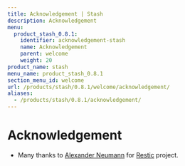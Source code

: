 ```yaml
---
title: Acknowledgement | Stash
description: Acknowledgement
menu:
  product_stash_0.8.1:
    identifier: acknowledgement-stash
    name: Acknowledgement
    parent: welcome
    weight: 20
product_name: stash
menu_name: product_stash_0.8.1
section_menu_id: welcome
url: /products/stash/0.8.1/welcome/acknowledgement/
aliases:
  - /products/stash/0.8.1/acknowledgement/
---
```


# Acknowledgement
 - Many thanks to [Alexander Neumann](https://github.com/fd0) for [Restic](https://restic.net) project.
